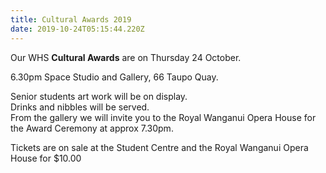 ```yaml
---
title: Cultural Awards 2019
date: 2019-10-24T05:15:44.220Z
---
```

Our WHS **Cultural Awards** are on Thursday 24 October.

6.30pm Space Studio and Gallery, 66 Taupo Quay.

Senior students art work will be on display.  
Drinks and nibbles will be served.  
From the gallery we will invite you to the Royal Wanganui Opera House for the Award Ceremony at approx 7.30pm.

Tickets are on sale at the Student Centre and the Royal Wanganui Opera House for $10.00
